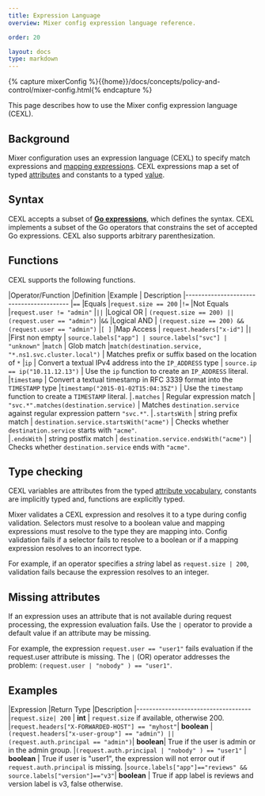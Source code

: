 ```yaml
---
title: Expression Language
overview: Mixer config expression language reference.

order: 20

layout: docs
type: markdown
---
```


{% capture mixerConfig %}{{home}}/docs/concepts/policy-and-control/mixer-config.html{% endcapture %}

This page describes how to use the Mixer config expression language (CEXL).

## Background

Mixer configuration uses an expression language (CEXL) to specify match expressions and [mapping expressions]({{mixerConfig}}#attribute-expressions). CEXL expressions map a set of typed [attributes]({{home}}/docs/concepts/policy-and-control/attributes.html) and constants to a typed [value](https://github.com/istio/api/blob/master/mixer/v1/config/descriptor/value_type.proto#L23).
  
## Syntax

CEXL accepts a subset of **[Go expressions](https://golang.org/ref/spec#Expressions)**, which defines the syntax. CEXL implements a subset of the Go operators that constrains the set of accepted Go expressions. CEXL also supports arbitrary parenthesization.

## Functions

CEXL supports the following functions.

|Operator/Function |Definition |Example | Description
|-----------------------------------------
|`==` |Equals |`request.size == 200` 
|`!=` |Not Equals |`request.user != "admin"`
|`||` |Logical OR | `(request.size == 200) || (request.user == "admin")` 
|`&&` |Logical AND | `(request.size == 200) && (request.user == "admin")` 
|`[ ]` |Map Access | `request.headers["x-id"]`
|`|` |First non empty | `source.labels["app"] | source.labels["svc"] | "unknown"`
|`match` | Glob match |`match(destination.service, "*.ns1.svc.cluster.local")` | Matches prefix or suffix based on the location of `*`
|`ip` | Convert a textual IPv4 address into the `IP_ADDRESS` type | `source.ip == ip("10.11.12.13")` | Use the `ip` function to create an `IP_ADDRESS` literal.
|`timestamp` | Convert a textual timestamp in RFC 3339 format into the `TIMESTAMP` type |`timestamp("2015-01-02T15:04:35Z")` | Use the `timestamp` function to create a `TIMESTAMP` literal.
|`.matches` | Regular expression match | `"svc.*".matches(destination.service)` | Matches `destination.service` against regular expression pattern `"svc.*"`. 
|`.startsWith` | string prefix match | `destination.service.startsWith("acme")` | Checks whether `destination.service` starts with `"acme"`.  
|`.endsWith` | string postfix match | `destination.service.endsWith("acme")`  | Checks whether `destination.service` ends with `"acme"`.


## Type checking

CEXL variables are attributes from the typed [attribute vocabulary]({{home}}/docs/reference/config/mixer/attribute-vocabulary.html), constants are implicitly typed and, functions are explicitly typed.

Mixer validates a CEXL expression and resolves it to a type during config validation.
Selectors must resolve to a boolean value and mapping expressions must resolve to the type they are mapping into. Config validation fails if a selector fails to resolve to a boolean or if a mapping expression resolves to an incorrect type. 

For example, if an operator specifies a *string* label as `request.size | 200`, validation fails because the expression resolves to an integer.

## Missing attributes

If an expression uses an attribute that is not available during request processing, the expression evaluation fails. Use the `|` operator to provide a default value if an attribute may be missing. 

For example, the expression `request.user == "user1"` fails evaluation if the request.user attribute is missing. The `|` (OR) operator addresses the problem: `(request.user | "nobody" ) == "user1"`.

## Examples

|Expression |Return Type |Description
|------------------------------------
|`request.size| 200` |  **int** | `request.size` if available, otherwise 200.
|`request.headers["X-FORWARDED-HOST"] == "myhost"`| **boolean** 
|`(request.headers["x-user-group"] == "admin") || (request.auth.principal == "admin")`| **boolean**| True if the user is admin or in the admin group.
|`(request.auth.principal | "nobody" ) == "user1"` | **boolean** | True if user is "user1", the expression will not error out if `request.auth.principal` is missing.
|`source.labels["app"]=="reviews" && source.labels["version"]=="v3"`| **boolean** | True if app label is reviews and version label is v3, false otherwise.
